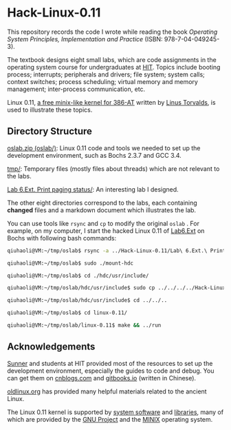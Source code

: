 # Hack-Linux-0.11

This repository records the code I wrote while reading the book *Operating System Principles, Implementation and Practice* (ISBN: 978-7-04-049245-3).



The textbook designs eight small labs, which are code assignments in the operating system course for undergraduates at [HIT](https://en.wikipedia.org/wiki/Harbin_Institute_of_Technology). Topics include booting process; interrupts; peripherals and drivers; file system; system calls; context switches; process scheduling; virtual memory and memory management; inter-process communication, etc.



Linux 0.11, [a free minix-like kernel for 386-AT](https://groups.google.com/forum/#!msg/comp.os.minix/4995SivOl9o/GwqLJlPSlCEJ) written by [Linus Torvalds](https://en.wikipedia.org/wiki/Linus_Torvalds), is used to illustrate these topics. 



## Directory Structure

[oslab.zip (oslab/)](https://github.com/QiuhaoLi/Hack-Linux-0.11/blob/master/oslab.zip): Linux 0.11 code and tools we needed to set up the development environment, such as Bochs 2.3.7 and GCC 3.4.



[tmp/](https://github.com/QiuhaoLi/Hack-Linux-0.11/tree/master/tmp): Temporary files (mostly files about threads) which are not relevant to the labs.



[Lab 6.Ext. Print paging status/](https://github.com/QiuhaoLi/Hack-Linux-0.11/tree/master/Lab%206.Ext.%20Print%20paging%20status): An interesting lab I designed.



The other eight directories correspond to the labs, each containing **changed** files and a markdown document which illustrates the lab.



You can use tools like `rsync` and `cp` to modify the original `oslab` . For example, on my computer, I start the hacked Linux 0.11 of [Lab6.Ext](https://github.com/QiuhaoLi/Hack-Linux-0.11/tree/master/Lab%206.Ext.%20Print%20paging%20status) on Bochs with following bash commands:

```bash
qiuhaoli@VM:~/tmp/oslab$ rsync -a ../Hack-Linux-0.11/Lab\ 6.Ext.\ Print\ paging\ status/linux-0.11/ ./linux-0.11/

qiuhaoli@VM:~/tmp/oslab$ sudo ./mount-hdc 

qiuhaoli@VM:~/tmp/oslab$ cd ./hdc/usr/include/

qiuhaoli@VM:~/tmp/oslab/hdc/usr/include$ sudo cp ../../../../Hack-Linux-0.11/Lab\ 6.Ext.\ Print\ paging\ status/hdc/usr/include/* .

qiuhaoli@VM:~/tmp/oslab/hdc/usr/include$ cd ../../..

qiuhaoli@VM:~/tmp/oslab$ cd linux-0.11/

qiuhaoli@VM:~/tmp/oslab/linux-0.11$ make && ../run
```




## Acknowledgements

[Sunner](http://sunner.cn/) and students at HIT provided most of the resources to set up the development environment, especially the guides to code and debug. You can get them on [cnblogs.com](https://www.cnblogs.com/liqiuhao/p/12128070.html) and [gitbooks.io](https://hoverwinter.gitbooks.io/hit-oslab-manual/content/environment.html) (written in Chinese).



[oldlinux.org](http://www.oldlinux.org/) has provided many helpful materials related to the ancient Linux.



The Linux 0.11 kernel is supported by [system software](https://en.wikipedia.org/wiki/System_software) and [libraries](https://en.wikipedia.org/wiki/Library_(computer_science)), many of which are provided by the [GNU Project](https://en.wikipedia.org/wiki/GNU_Project) and the [MINIX](https://en.wikipedia.org/wiki/MINIX) operating system.

